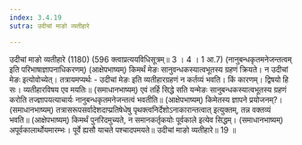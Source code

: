 ```yaml
---
index: 3.4.19
sutra: उदीचां माङो व्यतीहारे

---
```

उदीचां माङो व्यतीहारे (1180) (596 क्त्वाप्रत्ययविधिसूत्रम्॥ 3 । 4 । 1 आ.7) (नानुबन्धकृतमनेजन्तत्वम् इति परिभाषाज्ञापनाधिकरणम्) (आक्षेपभाष्यम्) किमर्थं मेङः सानुवन्धकस्यात्वभूतस्य ग्रहणं क्रियते। न उदीचां मेङः इत्योवोच्येत्। तत्रायमप्यर्थः - उदीचां मेङः इति व्यतीहारग्रहणं न कर्तव्यं भवति। किं कारणम्। द्विषयो हि सः। व्यतीहारविषय एव मयतिः॥ (समाधानभाष्यम्) एवं तर्हि सिद्धे सति यन्मेङः सानुबन्धकस्यात्वभूतस्य ग्रहणं करोति तज्ज्ञापयत्याचार्यः नानुबन्धकृतमनेजन्तत्वं भवतीति॥ (आक्षेपभाष्यम्) किमेतस्य ज्ञापने प्रयोजनम्?। (समाधानभाष्यम्) तत्रासरूपसर्वादेशदाप्प्रतिषेधेषु पृथक्त्वनिर्देशोऽनाकारान्तत्वात् इत्युक्तम्, तन्न वक्तव्यं भवति॥ (आक्षेपभाष्यम्) किमर्थं पुनरिदमुच्यते, न समानकर्तृकयोः पूर्वकाले इत्येव सिद्धम्। (समाधानभाष्यम्) अपूर्वकालार्थोयमारम्भः। पूर्वे ह्यसौ याचते पश्चादपमयते॥ उदीचां माङो व्यतीहारे॥ 19 ॥